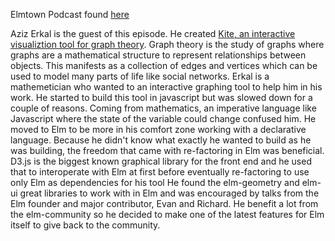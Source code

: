 Elmtown Podcast found [here](https://elmtown.simplecast.fm/its-just-darth-vader)

Aziz Erkal is the guest of this episode. He created [Kite, an interactive visualiztion tool for graph theory](https://github.com/erkal/kite). Graph theory is the study of graphs where graphs are a mathematical structure to represent relationships between objects. This manifests as a collection of edges and vertices which can be used to model many parts of life like social networks. Erkal is a mathemetician who wanted to an interactive graphing tool to help him in his work. He started to build this tool in javascript but was slowed down for a couple of reasons. Coming from mathematics, an imperative language like Javascript where the state of the variable could change confused him. He moved to Elm to be more in his comfort zone working with a declarative language. Because he didn't know what exactly he wanted to build as he was building, the freedom that came with re-factoring in Elm was beneficial. D3.js is the biggest known graphical library for the front end and he used that to interoperate with Elm at first before eventually re-factoring to use only Elm as dependencies for his tool He found the elm-geometry and elm-ui great libraries to work with in Elm and was encouraged by talks from the Elm founder and major contributor, Evan and Richard. He benefit a lot from the elm-community so he decided to make one of the latest features for Elm itself to give back to the community. 
